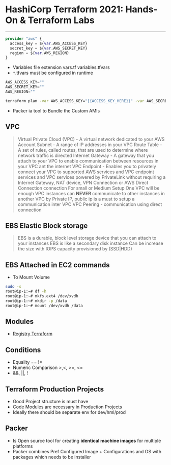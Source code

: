# HashiCorp Terraform 2021: Hands-On & Terraform Labs

---

```terraform
provider "aws" {
  access_key = ${var.AWS_ACCESS_KEY}
  secret_key = ${var.AWS_SECRET_KEY}
  region = ${var.AWS_REGION}
}
```

- Variables file extension vars.tf variables.tfvars
- `*`.tfvars must be configured in runtime

```terraform
AWS_ACCESS_KEY=""
AWS_SECRET_KEY=""
AWS_REGION=""
```

```bash
terraform plan -var AWS_ACCESS_KEY="{{ACCESS_KEY_HERE}}" -var AWS_SECRET_KEY="{{SECRET_KEY_HERE}}"
```

- Packer ia tool to Bundle the Custom AMIs

## VPC

> Virtual Private Cloud (VPC) - A virtual network dedicated to your AWS Account
> Subnet - A range of IP addresses in your VPC
> Route Table - A set of rules, called routes, that are used to determine where network traffic is directed
> Internet Gateway - A gateway that you attach to your VPC to enable communication between resources in your VPC ant the internet
> VPC Endpoint - Enables you to privately connect your VPC to supported AWS services and VPC endpoint services and VPC services powered by PrivateLink without requiring a Internet Gateway, NAT device, VPN Connection or AWS Direct Connection connection
> For small or Medium Setup One VPC will be enough
> VPC instances can **NEVER** communicate to other instances in another VPC by Private IP, public ip is a must to setup a communication inter VPC
> VPC Peering - communication using direct connection

## EBS Elastic Block storage

> EBS is a durable, block level storage device that you can attach to your instances
> EBS is like a secondary disk instance
> Can be increase the size with IOPS capacity provisioned by (SSD|HDD)

## EBS Attached in EC2 commands

- To Mount Volume

```bash
sudo -s
root@ip-1:~# df -h
root@ip-1:~# mkfs.ext4 /dev/xvdh
root@ip-1:~# mkdir -p /data
root@ip-1:~# mount /dev/xvdh /data
```

## Modules

- [Registry Terraform](https://registry.terraform.io)

## Conditions

- Equality == !=
- Numeric Comparison >,<, >=, <=
- &&, ||, !

## Terraform Production Projects

- Good Project structure is must have
- Code Modules are necessary in Production Projects
- Ideally there should be separate env for dev/hml/prod

## Packer

- Is Open source tool for creating **identical machine images** for multiple platforms
- Packer combines Pref Configured Image + Configurations and OS with packages which needs to be installer
